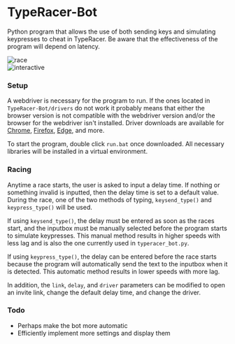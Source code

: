 # TypeRacer-Bot
Python program that allows the use of both sending keys and simulating keypresses to cheat in TypeRacer. Be aware that the effectiveness of the program will depend on latency.  

![race](https://github.com/Togohogo1/TypeRacer-Bot/blob/master/screenshots/race.png)  
![interactive](https://github.com/Togohogo1/TypeRacer-Bot/blob/master/screenshots/interactive.png)  

### Setup
A webdriver is necessary for the program to run. If the ones located in `TypeRacer-Bot/drivers` do not work it probably means that either the browser version is not compatible with the webdriver version and/or the browser for the webdriver isn't installed. Driver downloads are available for [Chrome](https://chromedriver.chromium.org/downloads), [Firefox](https://github.com/mozilla/geckodriver/releases), [Edge](https://developer.microsoft.com/en-us/microsoft-edge/tools/webdriver/), and more.

To start the program, double click `run.bat` once downloaded. All necessary libraries will be installed in a virtual environment.

### Racing
Anytime a race starts, the user is asked to input a delay time. If nothing or something invalid is inputted, then the delay time is set to a default value. During the race, one of the two methods of typing, `keysend_type()` and `keypress_type()` will be used.

If using `keysend_type()`, the delay must be entered as soon as the races start, and the inputbox must be manually selected before the program starts to simulate keypresses. This manual method results in higher speeds with less lag and is also the one currently used in `typeracer_bot.py`.

If using `keypress_type()`, the delay can be entered before the race starts because the program will automatically send the text to the inputbox when it is detected. This automatic method results in lower speeds with more lag.

In addition, the `link`, `delay`, and `driver` parameters can be modified to open an invite link, change the default delay time, and change the driver.

### Todo
- Perhaps make the bot more automatic
- Efficiently implement more settings and display them

